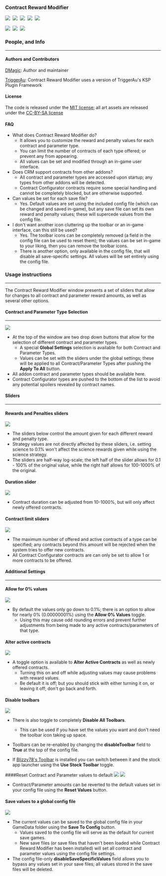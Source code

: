 ### **Contract Reward Modifier**
[![][shield:support-ksp]][KSP:developers]&nbsp;
[![][shield:ckan]][CKAN:org]&nbsp;
[![][shield:license-mit]][CRMLicense]&nbsp;
[![][shield:license-cc-by-sa]][CRMLicense]&nbsp;
![][CRM:FullWindow]

[![][shield:support-toolbar]][toolbar:release]&nbsp;
[![][shield:support-ccfg]][cconfig:release]&nbsp;
[![][shield:support-cwplus]][cwplus:release]&nbsp;


### People, and Info
-------------------------------------------

#### Authors and Contributors

[DMagic][DMagic]: Author and maintainer

[TriggerAu][TriggerAu]: Contract Reward Modifier uses a version of TriggerAu's KSP Plugin Framework

#### License

The code is released under the [MIT license][CRMLicense]; all art assets are released under the [CC-BY-SA license][CRMLicense]

#### FAQ

  * What does Contract Reward Modifier do?
     * It allows you to customize the reward and penalty values for each contract and parameter type.
	 * You can limit the number of contracts of each type offered; or prevent any from appearing.
	 * All values can be set and modified through an in-game user interface.
  * Does CRM support contracts from other addons?
     * All contract and parameter types are accessed upon startup; any types from other addons will be detected.
	 * Contract Configurator contracts require some special handling and cannot be completely blocked, but are otherwise supported.
  * Can values be set for each save file?
     * Yes. Default values are set using the included config file (which can be changed and saved in-game), but any save file can set its own reward and penalty values; these will supercede values from the config file.
  * I don't want another icon cluttering up the toolbar or an in-game interface, can this still be used?
     * Yes. The toolbar icons can be completely removed (a field in the config file can be used to reset them); the values can be set in-game to your liking, then you can remove the toolbar icons.
	 * There is another option, only available in the config file, that will disable all save-specific settings. All values will be set entirely using the config file.
	 
### Usage instructions
------------------------------------------

The Contract Reward Modifier window presents a set of sliders that allow for changes to all contract and parameter reward amounts, as well as several other options.

#### Contract and Parameter Type Selection
------------------------------------------

![][CRM:DropDowns]

  * At the top of the window are two drop down buttons that allow for the selection of different contract and parameter types.
    * A special **Global Settings** selection is available for both Contract and Parameter Types.
    * Values can be set with the sliders under the global settings; these will be applied to all Contract/Parameter Types after pushing the **Apply To All** button.
  * All addon contract and parameter types should be available here.
  * Contract Configurator types are pushed to the bottom of the list to avoid any potential spoilers revealed by contract names.
  
  
#### Sliders
---------------------------------------------

#### Rewards and Penalties sliders
![][CRM:Slider-reward]

  * The sliders below control the amount given for each different reward and penalty type.
  * Strategy values are not directly affected by these sliders, i.e. setting science to 0.1% won't affect the science rewards given while using the science strategy.
  * The sliders are half-way log-scale; the left half of the slider allows for 0.1 - 100% of the original value, while the right half allows for 100-1000% of the original.
  
#### Duration slider
![][CRM:Slider-duration]

  * Contract duration can be adjusted from 10-1000%, but will only affect newly offered contracts.
  
#### Contract limit sliders
![][CRM:Slider-limits]

  * The maximum number of offered and active contracts of a type can be specified; any contracts beyond this amount will be rejected when the system tries to offer new contracts.
  * All Contract Configurator contracts are can only be set to allow 1 or more contracts to be offered.

#### Additional Settings
-----------------------------------------

#### Allow for 0% values
![][CRM:Warn-zero]

  * By default the values only go down to 0.1%; there is an option to allow for nearly 0% (0.00000001%) using the **Allow 0% Values** toggle.
    * Using this may cause odd rounding errors and prevent further adjustments from being made to any active contracts/parameters of that type.

#### Alter active contracts
![][CRM:Warn-alteractive]

  * A toggle option is available to **Alter Active Contracts** as well as newly offered contracts.
    * Turning this on and off while adjusting values may cause problems with reward values.
    * Be default it is off; but you should stick with either turning it on, or leaving it off; don't go back and forth.
 
#### Disable toolbars
![][CRM:Warn-toolbar]

  * There is also toggle to completely **Disable All Toolbars**.
    * This can be used if you have set the values you want and don't need the toolbar icon taking up space.
  * Toolbars can be re-enabled by changing the **disableToolbar** field to **True** at the top of the config file. 
  
  * If [Blizzy78's Toolbar][toolbar:release] is installed you can switch between it and the stock app launcher using the **Use Stock Toolbar** toggle.

####Reset Contract and Parameter values to default
![][CRM:Reset-contract]
![][CRM:Reset-param]

  * Contract/Parameter amounts can be reverted to the default values set in your config file using the **Reset Values** button.

#### Save values to a global config file
![][CRM:Warn-save]
  
  * The current values can be saved to the global config file in your GameData folder using the **Save To Config** button.
    * Values saved to the config file will serve as the default for current save games.
    * New save files (or save files that haven't been loaded while Contract Reward Modifier has been installed) will set all contract and parameter values using the config file settings.
  * The config file-only **disableSaveSpecificValues** field allows you to bypass any values set in your save files; all values stored in the save files will be deleted.


[DMagic]: http://forum.kerbalspaceprogram.com/members/59127
[TriggerAu]: http://forum.kerbalspaceprogram.com/members/59550

[CRM:FullWindow]: http://i.imgur.com/FdXv5C1.jpg
[CRM:DropDowns]: http://i.imgur.com/KmoIB5P.jpg?1
[CRM:Slider-reward]: http://i.imgur.com/OTtx8q7.jpg?1
[CRM:Slider-limits]: http://i.imgur.com/qBOKqLb.jpg?1
[CRM:Slider-duration]: http://i.imgur.com/k2PJ0LS.jpg?1
[CRM:Warn-zero]: http://i.imgur.com/ZxSEPjB.jpg?1
[CRM:Warn-alteractive]: http://i.imgur.com/KTrAboK.jpg?1
[CRM:Warn-toolbar]: http://i.imgur.com/v0k6BMW.jpg?1
[CRM:Reset-contract]: http://i.imgur.com/B1wir2M.jpg?1
[CRM:Reset-param]: http://i.imgur.com/PxYzX7x.jpg?1
[CRM:Warn-save]: http://i.imgur.com/tveX99k.jpg?1 

[KSP:developers]: https://kerbalspaceprogram.com/index.php
[CKAN:org]: http://ksp-ckan.org/
[CRMLicense]: https://github.com/DMagic1/Contract-Modifier/blob/master/GameData/ContractRewardModifier/License.txt

[cconfig:release]: http://forum.kerbalspaceprogram.com/threads/101604
[toolbar:release]: http://forum.kerbalspaceprogram.com/threads/60863
[cwplus:release]: http://forum.kerbalspaceprogram.com/threads/91034

[shield:license-mit]: http://img.shields.io/badge/license-mit-a31f34.svg
[shield:license-cc-by-sa]: http://img.shields.io/badge/license-CC%20BY--SA-green.svg
[shield:support-ksp]: http://img.shields.io/badge/for%20KSP-v1.0.5-bad455.svg
[shield:ckan]: https://img.shields.io/badge/CKAN-Indexed-brightgreen.svg
[shield:support-toolbar]: http://img.shields.io/badge/works%20with%20Blizzy's%20Toolbar-1.7.x-7c69c0.svg
[shield:support-ccfg]: https://img.shields.io/badge/works%20with%20Contract%20Configurator-1.x-yellowgreen.svg
[shield:support-cwplus]: https://img.shields.io/badge/works%20with%20Contracts%20Window%20%2B-5.x-orange.svg
